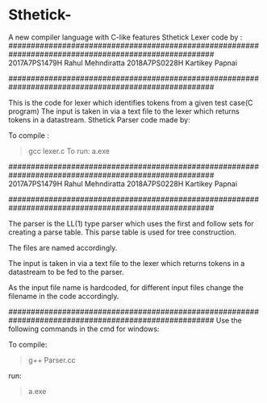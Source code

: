 # Sthetick-
A new compiler language with C-like features
Sthetick Lexer code by :
######################################################################################################
2017A7PS1479H  Rahul Mehndiratta
2018A7PS0228H  Kartikey Papnai

######################################################################################################

This is the code for lexer which identifies tokens from a given test case(C program) The input is taken in via a text file to the lexer which returns tokens in a datastream.
Sthetick Parser code made by:

To compile :
>gcc lexer.c
To run:
>a.exe

######################################################################################################
2017A7PS1479H  Rahul Mehndiratta
2018A7PS0228H  Kartikey Papnai

######################################################################################################

The parser is the LL(1) type parser which uses the first and follow sets for creating a parse table.
This parse table is used for tree construction.

The files are named accordingly.

The input is taken in via a text file to the lexer which returns tokens in a datastream to be fed to 
the parser.

As the input file name is hardcoded, 
for different input files change the filename in the code accordingly.

######################################################################################################
Use the following commands in the cmd for windows:

To compile:
>g++ Parser.cc

run:
>a.exe
